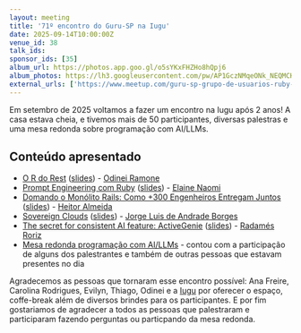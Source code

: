 ```yaml
---
layout: meeting
title: '71º encontro do Guru-SP na Iugu'
date: 2025-09-14T10:00:00Z
venue_id: 38
talk_ids:
sponsor_ids: [35]
album_url: https://photos.app.goo.gl/o5sYKxFHZHo8hQpj6
album_photos: https://lh3.googleusercontent.com/pw/AP1GczNMqeONk_NEQMCHYpfFZw355M72zXmIIm6oUlwW53XM9l0OmekdWAcoxuqoZNWLDjqrEOzilS--RJRL8R6xllL34LE4lnikSVsPYSL4LhZ6iL_5vkH5lorh4AsN7_evAbGxRHaTz-Ni5GIxVvhwcvvndlATriE_CEHK93bCaE47JCIUWLhmv0Fr3h8rUvIoYt4knQlvqyVwJb7sTrCammeg142kEehCCAFao4NgXR3f4j7Lh9ZH37a_ay5A2KecFHGkcf88jE6WnLFm9mLwLIPwv-lWhMP3NTMERcQdWdPpzvYP7iZVM2dBiVwy-XV8dYbvMy46CZDtTXUtbYGC9vatjwd594uqRM54dsLL7qhkb9gD8mXi3DCEsQ2KpKDZx8vbHuDwNL-PeGUbt3sp07aF86mZuGSSy9hrydun6KxHhKJhHWbpbM5azXTvIZY0qMYdH2P1GW52Prs7HdCHHZfpbeoSLVK3G1u1amc8Re3BQcjfhiDtnXDqBBZFXxkQntXIq-guXQdFKzQX-PrlV9BHwcIIQQWf8zDe-_fCB1MKWZ506uND5fESqhAe3_8B_SQ71Byhi_c4_PCMYSPD5Gl06LGSaDed1ygM61cI9pYG4QFnO3JRS7gANYUZbR-qsV-Cffsm1cJFbqJFjiuYHIhjX-lYYr_wspxsAJMXG46AHGQ2XEknaysslSpBSXA655vDZgEfyc1vM06rtrturtWqHtIdYWXrLG5_yissoTWt9IdRLKyUBmsj4OBAKChAhEuGWU8fws9FIi5hF__bbyfeJJPCix9aOQaEXM8tksu5hcoR16uJmQwpi5HO2CBsPReiui16GKqaU5nDbl2cVmZNd5U3SBfQ3c0Cd6Hd5pGiI8kEw3mQ52MdyGK8kdQMm5-jHIhH0GipjuxuZxN8ALxyVz1fB4xfLZIqd9g8X8U0k4vlRbMgyE-E-k_WLh_8Gm7j1_ZnSye0Iw=w2451-h1635-s-no-gm?authuser=0
external_urls: ['https://www.meetup.com/guru-sp-grupo-de-usuarios-ruby-de-sao-paulo/events/310329502', 'https://www.sympla.com.br/evento/71-encontro-do-guru-sp-na-iugu/3061535', 'https://www.youtube.com/watch?v=AREZ8MfABpY', 'https://www.linkedin.com/feed/update/urn:li:activity:7374053360418787329/']
---
```


Em setembro de 2025 voltamos a fazer um encontro na Iugu após 2 anos! A casa estava cheia, e tivemos mais de 50 participantes, diversas palestras e uma mesa redonda sobre programação com AI/LLMs.

## Conteúdo apresentado
- [O R do Rest]([https://www.youtube.com/live/AREZ8MfABpY?t=1451s) ([slides](https://speakerdeck.com/odineiramone/o-r-do-rest)) - [Odinei Ramone](https://www.linkedin.com/in/odineiribeiro/)
- [Prompt Engineering com Ruby](https://www.youtube.com/live/AREZ8MfABpY?t=3639s) ([slides](https://speakerdeck.com/elainenaomi/guru-sp-prompt-engineering-com-ruby)) - [Elaine Naomi](https://www.linkedin.com/in/elainenaomi/)
- [Domando o Monólito Rails: Como +300 Engenheiros Entregam Juntos](https://www.youtube.com/live/AREZ8MfABpY?t=8581s) ([slides](https://speakerdeck.com/haga/domando-o-monolito-rails-como-plus-300-engenheiros-entregam-juntos)) - [Heitor Almeida](https://www.linkedin.com/in/haga/)
- [Sovereign Clouds](https://www.youtube.com/live/AREZ8MfABpY?t=10619s) ([slides](https://speakerdeck.com/guru_sp/sovereign-clouds-jorge-borges-guru-sp-71)) - [Jorge Luis de Andrade Borges](https://www.linkedin.com/in/jorge-borges-90965121a/)
- [The secret for consistent AI feature: ActiveGenie](https://www.youtube.com/live/AREZ8MfABpY?t=14246s) ([slides](https://speakerdeck.com/guru_sp/the-secret-to-consistent-genai-activegenie-dot-ai-radames-roriz)) - [Radamés Roriz](https://www.linkedin.com/in/radames-roriz/)
- [Mesa redonda programação com AI/LLMs](https://www.youtube.com/live/AREZ8MfABpY?t=17553s) - contou com a participação de alguns dos palestrantes e também de outras pessoas que estavam presentes no dia

Agradecemos as pessoas que tornaram esse encontro possível: Ana Freire, Carolina Rodrigues, Evilyn, Thiago, Odinei e a [Iugu](https://iugu.com.br) por oferecer o espaço, coffe-break além de diversos brindes para os participantes. E por fim gostariamos de agradecer a todos as pessoas que palestraram e participaram fazendo perguntas ou particpando da mesa redonda.
